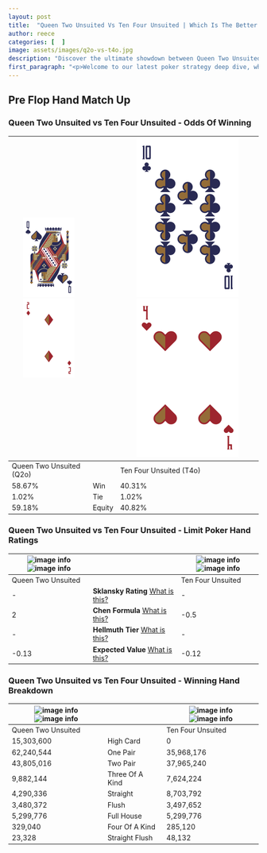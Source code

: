 ```yaml
---
layout: post
title:  "Queen Two Unsuited Vs Ten Four Unsuited | Which Is The Better Hand In Poker? A Complete Guide"
author: reece
categories: [  ]
image: assets/images/q2o-vs-t4o.jpg
description: "Discover the ultimate showdown between Queen Two Unsuited and Ten Four Unsuited in poker! Uncover the odds, strategies, and scenarios where one hand triumphs over the other. Get ready to up your poker game with this thrilling analysis."
first_paragraph: "<p>Welcome to our latest poker strategy deep dive, where we're pitting two distinct hands against each other in a high-stakes showdown: Queen Two Unsuited vs Ten Four Unsuited.</p><p>In the dynamic world of poker, every decision counts, and knowing which hand holds the upper hand is key to your success at the table.</p><p>In this article, we'll dissect these two hands, explore the scenarios where one dominates the other, and equip you with the knowledge to make strategic choices that can tip the odds in your favor.</p><p>Get ready to unravel the intriguing dynamics of these poker hands and elevate your game to new heights.</p>"
---
```




[comment]: # (sp0)

## Pre Flop Hand Match Up

<div class="table hand-ratings" markdown="1"> 



### Queen Two Unsuited vs Ten Four Unsuited - Odds Of Winning


    
| ![image info](assets/images/hand1/q.png) ![image info](assets/images/hand1/2o.png) |  | ![image info](assets/images/hand2/t.png) ![image info](assets/images/hand2/4o.png) |
| -------- | -------- | -------- |
| Queen Two Unsuited (Q2o) |  | Ten Four Unsuited (T4o) |
| 58.67% | Win | 40.31% |
| 1.02% | Tie | 1.02% |
| 59.18% | Equity | 40.82% |




[comment]: # (sp1)



### Queen Two Unsuited vs Ten Four Unsuited - Limit Poker Hand Ratings


    
| ![image info](https://www.riverpairs.com/assets/images/hand1/q.png) ![image info](https://www.riverpairs.com/assets/images/hand1/2o.png) |  | ![image info](https://www.riverpairs.com/assets/images/hand2/t.png) ![image info](https://www.riverpairs.com/assets/images/hand2/4o.png) |
| -------- | -------- | -------- |
| Queen Two Unsuited |  | Ten Four Unsuited |
| - | **Sklansky Rating** [What is this?](/sklansky-rating-explained) | - |
| 2 | **Chen Formula** [What is this?](/chen-formula-explained) | -0.5 |
| - | **Hellmuth Tier** [What is this?](/Hellmuth-tier-explained) | - |
| -0.13 | **Expected Value** [What is this?](/expected-value-explained) | -0.12 |




[comment]: # (sp2)



### Queen Two Unsuited vs Ten Four Unsuited - Winning Hand Breakdown


    
| ![image info](https://www.riverpairs.com/assets/images/hand1/q.png) ![image info](https://www.riverpairs.com/assets/images/hand1/2o.png) |  | ![image info](https://www.riverpairs.com/assets/images/hand2/t.png) ![image info](https://www.riverpairs.com/assets/images/hand2/4o.png) |
| -------- | -------- | -------- |
| Queen Two Unsuited |  | Ten Four Unsuited |
| 15,303,600 | High Card | 0 |
| 62,240,544 | One Pair | 35,968,176 |
| 43,805,016 | Two Pair | 37,965,240 |
| 9,882,144 | Three Of A Kind | 7,624,224 |
| 4,290,336 | Straight | 8,703,792 |
| 3,480,372 | Flush | 3,497,652 |
| 5,299,776 | Full House | 5,299,776 |
| 329,040 | Four Of A Kind | 285,120 |
| 23,328 | Straight Flush | 48,132 |




[comment]: # (sp3)



</div>

[comment]: # (sp4)



[comment]: # (sp5)

